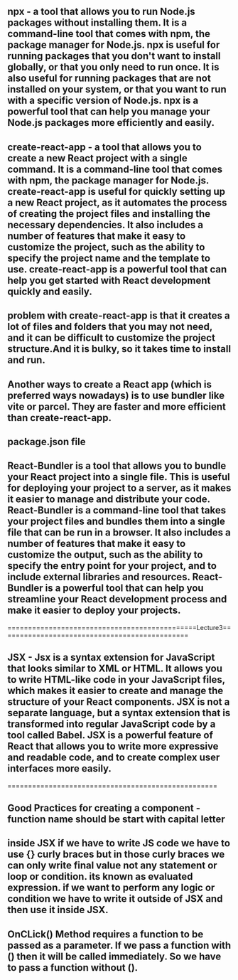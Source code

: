 ## npx - a tool that allows you to run Node.js packages without installing them. It is a command-line tool that comes with npm, the package manager for Node.js. npx is useful for running packages that you don't want to install globally, or that you only need to run once. It is also useful for running packages that are not installed on your system, or that you want to run with a specific version of Node.js. npx is a powerful tool that can help you manage your Node.js packages more efficiently and easily.

## create-react-app - a tool that allows you to create a new React project with a single command. It is a command-line tool that comes with npm, the package manager for Node.js. create-react-app is useful for quickly setting up a new React project, as it automates the process of creating the project files and installing the necessary dependencies. It also includes a number of features that make it easy to customize the project, such as the ability to specify the project name and the template to use. create-react-app is a powerful tool that can help you get started with React development quickly and easily.

## problem with create-react-app is that it creates a lot of files and folders that you may not need, and it can be difficult to customize the project structure.And it is bulky, so it takes time to install and run.

## Another ways to create a React app (which is preferred ways nowadays) is to use bundler like vite or parcel. They are faster and more efficient than create-react-app.

## package.json file

## React-Bundler is a tool that allows you to bundle your React project into a single file. This is useful for deploying your project to a server, as it makes it easier to manage and distribute your code. React-Bundler is a command-line tool that takes your project files and bundles them into a single file that can be run in a browser. It also includes a number of features that make it easy to customize the output, such as the ability to specify the entry point for your project, and to include external libraries and resources. React-Bundler is a powerful tool that can help you streamline your React development process and make it easier to deploy your projects.

==============================================Lecture3==============================================

## JSX - Jsx is a syntax extension for JavaScript that looks similar to XML or HTML. It allows you to write HTML-like code in your JavaScript files, which makes it easier to create and manage the structure of your React components. JSX is not a separate language, but a syntax extension that is transformed into regular JavaScript code by a tool called Babel. JSX is a powerful feature of React that allows you to write more expressive and readable code, and to create complex user interfaces more easily.

===================================================

## Good Practices for creating a component - function name should be start with capital letter

## inside JSX if we have to write JS code we have to use {} curly braces but in those curly braces we can only write final value not any statement or loop or condition. its known as evaluated expression. if we want to perform any logic or condition we have to write it outside of JSX and then use it inside JSX.

## OnCLick() Method requires a function to be passed as a parameter. If we pass a function with () then it will be called immediately. So we have to pass a function without ().
